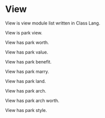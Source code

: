 # View 

View is view module list written in Class Lang. 

View is park view. 

View has park worth. 

View has park value. 

View has park benefit. 

View has park marry. 

View has park land. 

View has park arch. 

View has park arch worth. 

View has park style. 